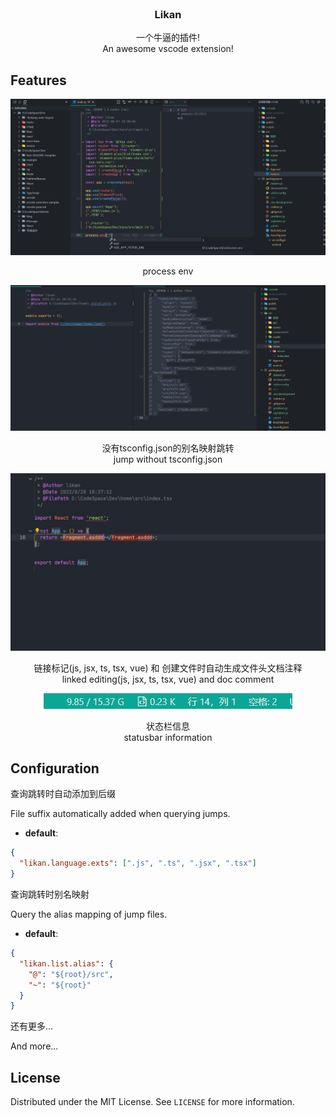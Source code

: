 <br />
<div align="center">
  <h3 align="center">Likan</h3>

  <p align="center">
    一个牛逼的插件!
    <br />
    An awesome vscode extension!
  </p>
</div>

## Features

![product-screenshot](public/images/screen-shot-base.png)

<p align="center">process env</p>

![product-screenshot](public/images/screen-shot-path.png)

<p align="center">
没有tsconfig.json的别名映射跳转<br />
jump without tsconfig.json
</p>

![product-screenshot](public/images/screen-shot-linked_editing.png)

<p align="center">
链接标记(js, jsx, ts, tsx, vue) 和 创建文件时自动生成文件头文档注释<br />
linked editing(js, jsx, ts, tsx, vue) and doc comment
</p>

<div align="center">
  <img src="public/images/screen-shot-statusbar.png" />
</div>

<p align="center">
状态栏信息<br />
statusbar information
</p>

## Configuration

查询跳转时自动添加到后缀

File suffix automatically added when querying jumps.

- **default**:

```json
{
  "likan.language.exts": [".js", ".ts", ".jsx", ".tsx"]
}
```

查询跳转时别名映射

Query the alias mapping of jump files.

- **default**:

```json
{
  "likan.list.alias": {
    "@": "${root}/src",
    "~": "${root}"
  }
}
```

还有更多...

And more...

## License

Distributed under the MIT License. See `LICENSE` for more information.
